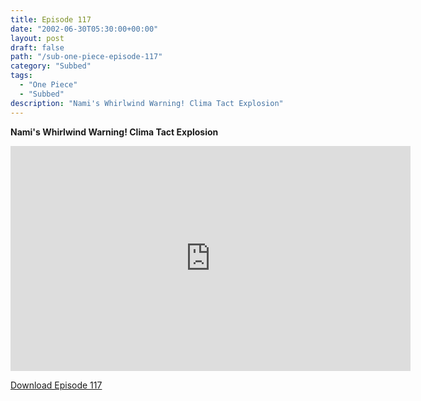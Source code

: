 ```yaml
---
title: Episode 117
date: "2002-06-30T05:30:00+00:00"
layout: post
draft: false
path: "/sub-one-piece-episode-117"
category: "Subbed"
tags:
  - "One Piece"
  - "Subbed"
description: "Nami's Whirlwind Warning! Clima Tact Explosion"
---
```


**Nami's Whirlwind Warning! Clima Tact Explosion**

<iframe width="640" height="360" src="https://www.rapidvideo.com/e/FXOREMP8E2" frameborder="0" marginwidth=0 marginheight=0 scrolling=no allowfullscreen></iframe>

<a href="http://ouo.io/qs/eCodkFEQ?s=https://rapidvid.to/d/https://www.rapidvideo.com/e/FXOREMP8E2">Download Episode 117</a>
